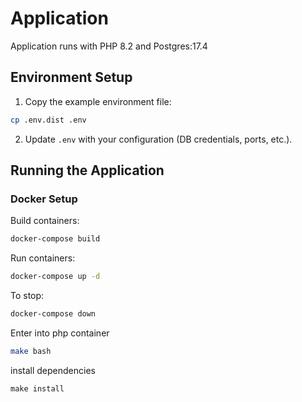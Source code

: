 # Application

Application runs with PHP 8.2 and Postgres:17.4

## Environment Setup

1. Copy the example environment file:

```bash
cp .env.dist .env
```
2. Update `.env` with your configuration (DB credentials, ports, etc.).

## Running the Application

### Docker Setup

Build containers:

```bash
docker-compose build
```
Run containers:

```bash
docker-compose up -d
```

To stop:

```bash
docker-compose down
```

Enter into php container

```bash
make bash
```

install dependencies

```
make install
```
